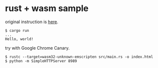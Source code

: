 # rust + wasm sample

original instruction is [here](https://hackernoon.com/compiling-rust-to-webassembly-guide-411066a69fde).

```
$ cargo run
...
Hello, world!
```

try with Google Chrome Canary.
```
$ rustc --target=wasm32-unknown-emscripten src/main.rs -o index.html
$ python -m SimpleHTTPServer 8989
```
